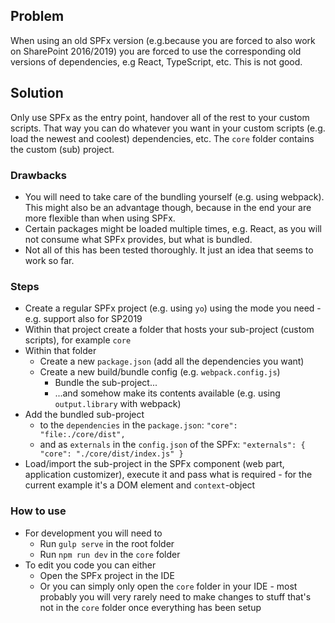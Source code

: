 ## Problem
When using an old SPFx version (e.g.because you are forced to also work on SharePoint 2016/2019) you are forced to use the corresponding old versions of dependencies, e.g React, TypeScript, etc. This is not good.

## Solution
Only use SPFx as the entry point, handover all of the rest to your custom scripts. That way you can do whatever you want in your custom scripts (e.g. load the newest and coolest) dependencies, etc. The `core` folder contains the custom (sub) project.

### Drawbacks
- You will need to take care of the bundling yourself (e.g. using webpack). This might also be an advantage though, because in the end your are more flexible than when using SPFx.
- Certain packages might be loaded multiple times, e.g. React, as you will not consume what SPFx provides, but what is bundled.
- Not all of this has been tested thoroughly. It just an idea that seems to work so far. 

### Steps
- Create a regular SPFx project (e.g. using `yo`) using the mode you need - e.g. support also for SP2019
- Within that project create a folder that hosts your sub-project (custom scripts), for example `core`
- Within that folder
  - Create a new `package.json` (add all the dependencies you want)
  - Create a new build/bundle config (e.g. `webpack.config.js`)
    - Bundle the sub-project...
    - ...and somehow make its contents available (e.g. using `output.library` with webpack)
- Add the bundled sub-project
  - to the `dependencies` in the `package.json`: `"core": "file:./core/dist",`
  - and as `externals` in the `config.json` of the SPFx: `"externals": { "core": "./core/dist/index.js" }`
- Load/import the sub-project in the SPFx component (web part, application customizer), execute it and pass what is required - for the current example it's a DOM element and `context`-object

### How to use
- For development you will need to
  - Run `gulp serve` in the root folder
  - Run `npm run dev` in the `core` folder
- To edit you code you can either
  - Open the SPFx project in the IDE
  - Or you can simply only open the `core` folder in your IDE - most probably you will very rarely need to make changes to stuff that's not in the `core` folder once everything has been setup

